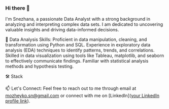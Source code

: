 ### Hi there 👋

I'm Snezhana, a passionate Data Analyst with a strong background in analyzing and interpreting complex data sets. I am dedicated to uncovering valuable insights and driving data-informed decisions.

🔬 Data Analysis Skills:
Proficient in data manipulation, cleaning, and transformation using Python and SQL.
Experience in exploratory data analysis (EDA) techniques to identify patterns, trends, and correlations.
Skilled in data visualization using tools like Tableau, matplotlib, and seaborn to effectively communicate findings.
Familiar with statistical analysis methods and hypothesis testing.

🛠️ Stack

📫 Let's Connect:
Feel free to reach out to me through email at mozheyko.sn@gmail.com or connect with me on [LinkedIn]([your LinkedIn profile link](https://www.linkedin.com/in/snezhana-mozheyko-a72183131/?originalSubdomain=pl)).


